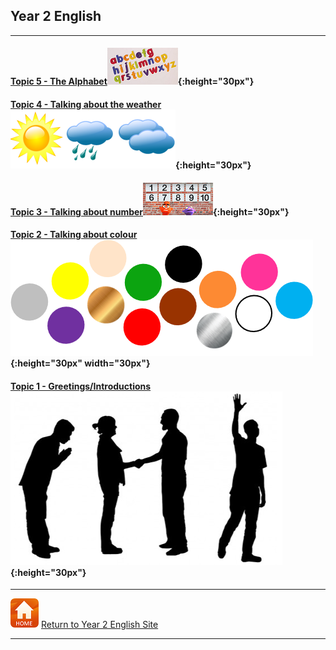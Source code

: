## Year 2 English

<!--### Part 2 
#### [Topic 14 - Language for playing games...]
#### [Topic 15 - Actions... I can...] 
#### [Topic 16 - Actions - I can...]   
Topic 15 - Actions... I can...  
Topic 14 - Language for playing games...  

#### [Topic 13 - Shapes](https://tangerina-pt.github.io/English/Shapes_B)

#### [Topic 12 - Classroom instructions](https://tangerina-pt.github.io/English/Classroom_I_B)-->

***

<!--#### [Topic 11 - Toys] 
#### [Topic 11 - Toys](https://tangerina-pt.github.io/English/Toys_B)-->

<!--#### [Topic 10 - Classroom objects] 
#### [Topic 10 - Classroom objects](https://tangerina-pt.github.io/English/Classroom_Objects_B)-->

<!--#### Topic 9 - Talking about position/location
#### [Topic 9 - Talking about position/location](https://tangerina-pt.github.io/English/Prep_Place_B)-->

<!--#### Topic 8 - Talking about my family
#### [Topic 8 - Talking about my family](https://tangerina-pt.github.io/English/Family_B)-->

<!--#### Topic 7 - Talking about me
#### [Topic 7 - Talking about me](https://tangerina-pt.github.io/English/Body_Parts_B)-->

<!--#### [Topic 6 - Expressing emotions/needs](https://tangerina-pt.github.io/English/Feelings_B)-->

#### [Topic 5 - The Alphabet](https://tangerina-pt.github.io/English/Alphabet_B)![alph](/images/alph.png){:height="30px"}

#### [Topic 4 - Talking about the weather](https://tangerina-pt.github.io/English/Weather_B)![wsym](/images/wsym.PNG){:height="30px"}

#### [Topic 3 - Talking about number](https://tangerina-pt.github.io/English/Number_B)![pmno](/images/pmno.PNG){:height="30px"}

#### [Topic 2 - Talking about colour](https://tangerina-pt.github.io/English/Colours_B)![colmix2](/images/colmix2.png){:height="30px" width="30px"}

#### [Topic 1 - Greetings/Introductions](https://tangerina-pt.github.io/English/Greetings_B)![gtsym](/images/gtsym.PNG){:height="30px"}


***
[![home](/images/home.PNG)](https://tangerina-pt.github.io/English/Year2) [Return to Year 2 English Site](https://tangerina-pt.github.io/English/Year2)

***
